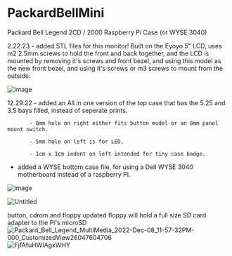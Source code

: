 # PackardBellMini
Packard Bell Legend 2CD / 2000 Raspberry Pi Case (or WYSE 3040)

2.22.23 - added STL files for this monitor! Built on the Eyoyo 5" LCD, uses m2 2.5mm screws to hold the front and back together, and the LCD is mounted by removing it's screws and front bezel, and using this model as the new front bezel, and using it's screws or m3 screws to mount from the outside.

![image](https://user-images.githubusercontent.com/34405495/220695933-2b796e13-fcc9-456b-a422-02a19ca2a3e6.png)


12.29.22 - added an All in one version of the top case that has the 5.25 and 3.5 bays filled, instead of seperate prints.

           - 8mm hole on right either fits button model or an 8mm panel mount switch.
           
           - 5mm hole on left is for LED.
           
           - 1cm x 1cm indent on left intended for tiny case badge.
           
- added a WYSE bottom case file, for using a Dell WYSE 3040 motherboard instead of a raspberry Pi.

![image](https://user-images.githubusercontent.com/34405495/210020103-2ed74e1e-b7e4-4d09-b010-aa24bda7c886.png)

         

![Untitled](https://user-images.githubusercontent.com/34405495/205400024-95b3ea4c-c254-41e0-b42c-56cd1f6c7dcc.gif)

button, cdrom and floppy updated
floppy will hold a full size SD card adapter to the Pi's microSD
![Packard_Bell_Legend_MultiMedia_2022-Dec-08_11-57-32PM-000_CustomizedView26047604706](https://user-images.githubusercontent.com/34405495/206599653-b897b54a-22ec-4aea-9b53-dd89c366ba43.png)
![FjfAfuHWIAgxWHY](https://user-images.githubusercontent.com/34405495/206599809-4841f529-d809-4296-912e-dfe797deb0c1.jpg)
